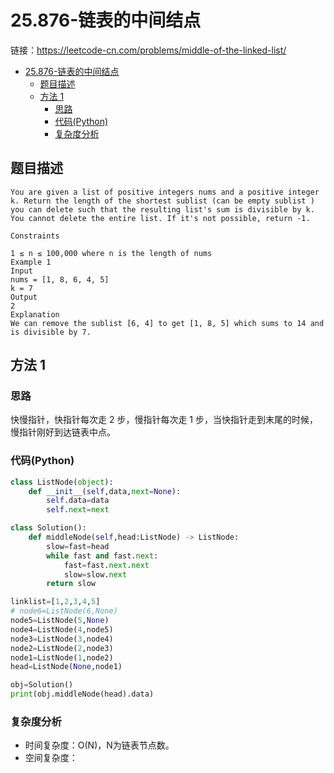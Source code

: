 # 25.876-链表的中间结点

链接：https://leetcode-cn.com/problems/middle-of-the-linked-list/

- [25.876-链表的中间结点](#25876-链表的中间结点)
    - [题目描述](#题目描述)
    - [方法 1](#方法-1)
        - [思路](#思路)
        - [代码(Python)](#代码Python)
        - [复杂度分析](#复杂度分析)
 

## 题目描述
```
You are given a list of positive integers nums and a positive integer k. Return the length of the shortest sublist (can be empty sublist ) you can delete such that the resulting list's sum is divisible by k. You cannot delete the entire list. If it's not possible, return -1.

Constraints

1 ≤ n ≤ 100,000 where n is the length of nums
Example 1
Input
nums = [1, 8, 6, 4, 5]
k = 7
Output
2
Explanation
We can remove the sublist [6, 4] to get [1, 8, 5] which sums to 14 and is divisible by 7.
```

## 方法 1

### 思路
快慢指针，快指针每次走 2 步，慢指针每次走 1 步，当快指针走到末尾的时候，慢指针刚好到达链表中点。

### 代码(Python)
```python
class ListNode(object):
    def __init__(self,data,next=None):
        self.data=data
        self.next=next

class Solution():
    def middleNode(self,head:ListNode) -> ListNode:
        slow=fast=head
        while fast and fast.next:
            fast=fast.next.next
            slow=slow.next
        return slow

linklist=[1,2,3,4,5]
# node6=ListNode(6,None)
node5=ListNode(5,None)
node4=ListNode(4,node5)
node3=ListNode(3,node4)
node2=ListNode(2,node3)
node1=ListNode(1,node2)
head=ListNode(None,node1)

obj=Solution()
print(obj.middleNode(head).data)

```

### 复杂度分析
- 时间复杂度：O(N)，N为链表节点数。
- 空间复杂度：


